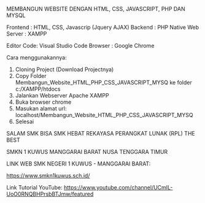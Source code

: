 MEMBANGUN WEBSITE DENGAN HTML, CSS, JAVASCRIPT, PHP DAN MYSQL

Frontend : HTML, CSS, Javascrip (Jquery AJAX)
Backend  : PHP Native
Web Server : XAMPP

Editor Code: Visual Studio Code
Browser : Google Chrome


Cara menggunakannya:
1. Cloning Project (Download Projectnya)
2. Copy Folder Membangun_Website_HTML_PHP_CSS_JAVASCRIPT_MYSQ ke folder c:/XAMPP/htdocs
3. Jalankan Webserver Apache XAMPP
4. Buka browser chrome
5. Masukan alamat url: localhost/Membangun_Website_HTML_PHP_CSS_JAVASCRIPT_MYSQ
6. Selesai 

SALAM SMK BISA 
SMK HEBAT 
REKAYASA PERANGKAT LUNAK (RPL) THE BEST

SMKN 1 KUWUS 
MANGGARAI BARAT 
NUSA TENGGARA TIMUR


LINK WEB SMK NEGERI 1 KUWUS - MANGGARAI BARAT:

https://www.smkn1kuwus.sch.id/

Link Tutorial YouTube: https://www.youtube.com/channel/UCmIL-UoO0RNQBHPrsbBTJmw/featured
